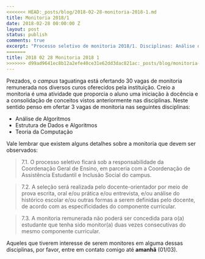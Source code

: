 ```yaml
---
<<<<<<< HEAD:_posts/blog/2018-02-28-monitoria-2018-1.md
title: Monitoria 2018/1
date: 2018-02-28 00:00:00 Z
layout: post
status: publish
comments: true
excerpt: "Processo seletivo de monitoria 2018/1. Disciplinas: Análise de Algoritmos, Estruturas de Dados e Algoritmos e Teoria da Computação."
=======
title: 2018 02 28 Monitoria 2018 1
>>>>>>> d99ad9641ec8b12a2efe40ce31e62dd3dac821ac:_posts/blog/monitoria-2018-1.md
---
```


Prezados, o _campus_ taguatinga está ofertando 30 vagas de monitoria remunerada nos diversos curos oferecidos pela instituição. Creio a monitoria é uma atividade que proporcia o aluno uma iniciação à docência e a consolidação de conceitos vistos anteriormente nas disciplinas.
Neste sentido penso em ofertar 3 vagas de monitoria nas seguintes disciplinas:

* Análise de Algoritmos 
* Estrutura de Dados e Algoritmos
* Teoria da Computação

Vale lembrar que existem alguns detalhes sobre a monitoria que devem ser observados:

> 7.1. O processo seletivo ficará sob a responsabilidade da Coordenação Geral de Ensino, em parceria com a Coordenação de Assistência Estudantil e Inclusão Social do campus.

> 7.2. A seleção será realizada pelo docente-orientador por meio de prova escrita, oral e/ou prática e/ou entrevista, e/ou análise do histórico escolar e/ou outras formas a serem definidas pelo docente, de acordo com as especificidades do componente curricular.

> 7.3. A monitoria remunerada não poderá ser concedida para o(a) estudante que tenha sido monitor(a) duas vezes consecutivas do mesmo componente curricular.

Aqueles que tiverem interesse de serem monitores em alguma dessas disciplinas, por favor, entre em contato comigo até **amanhã** (01/03).